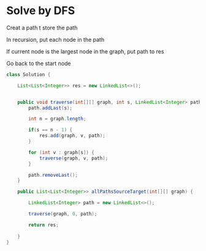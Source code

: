 <h1>Solve by DFS</h1>

<p>Creat a path t store the path</p>
<p>In recursion, put each node in the path</p>
<p>If current node is the largest node in the graph, put path to res</p>
<p>Go back to the start node</p>


```java
class Solution {

    List<List<Integer>> res = new LinkedList<>();


    public void traverse(int[][] graph, int s, LinkedList<Integer> path) {
        path.addLast(s);

        int n = graph.length;

        if(s == n - 1) {
            res.add(graph, v, path);
        }

        for (int v : graph[s]) {
            traverse(graph, v, path);
        }

        path.removeLast();
    }

    public List<List<Integer>> allPathsSourceTarget(int[][] graph) {

        LinkedList<Integer> path = new LinkedList<>();

        traverse(graph, 0, path);

        return res;
        
    }
}
```
